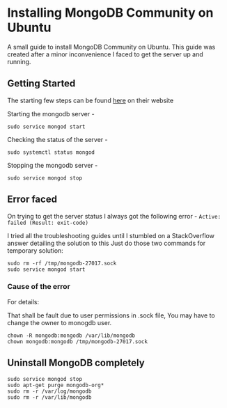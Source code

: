 # Installing MongoDB Community on Ubuntu
A small guide to install MongoDB Community on Ubuntu. This guide was created after a minor inconvenience I faced to get the server up and running.

## Getting Started
The starting few steps can be found [here](https://docs.mongodb.com/manual/tutorial/install-mongodb-on-ubuntu/) on their website

Starting the mongodb server - 
```shell
sudo service mongod start
```

Checking the status of the server - 
```shell
sudo systemctl status mongod
```

Stopping the mongodb server - 
```shell
sudo service mongod stop
```

## Error faced
On trying to get the server status I always got the following error - 
`Active: failed (Result: exit-code)`

I tried all the troubleshooting guides until I stumbled on a StackOverflow answer detailing the solution to this
Just do those two commands for temporary solution:

```shell
sudo rm -rf /tmp/mongodb-27017.sock
sudo service mongod start
```

### Cause of the error
For details:

That shall be fault due to user permissions in .sock file, You may have to change the owner to monogdb user.
```shell
chown -R mongodb:mongodb /var/lib/mongodb
chown mongodb:mongodb /tmp/mongodb-27017.sock

```
## Uninstall MongoDB completely

```shell
sudo service mongod stop
sudo apt-get purge mongodb-org*
sudo rm -r /var/log/mongodb
sudo rm -r /var/lib/mongodb

```